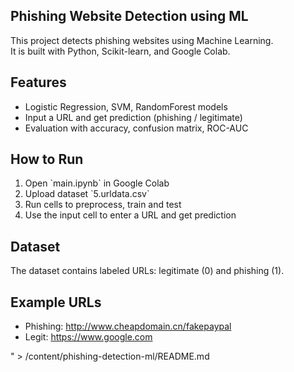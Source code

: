 ## Phishing Website Detection using ML

This project detects phishing websites using Machine Learning.  
It is built with Python, Scikit-learn, and Google Colab.

## Features
- Logistic Regression, SVM, RandomForest models
- Input a URL and get prediction (phishing / legitimate)
- Evaluation with accuracy, confusion matrix, ROC-AUC

## How to Run
1. Open \`main.ipynb\` in Google Colab
2. Upload dataset \`5.urldata.csv\`
3. Run cells to preprocess, train and test
4. Use the input cell to enter a URL and get prediction

## Dataset
The dataset contains labeled URLs: legitimate (0) and phishing (1).

## Example URLs
- Phishing: http://www.cheapdomain.cn/fakepaypal  
- Legit: https://www.google.com

" > /content/phishing-detection-ml/README.md
